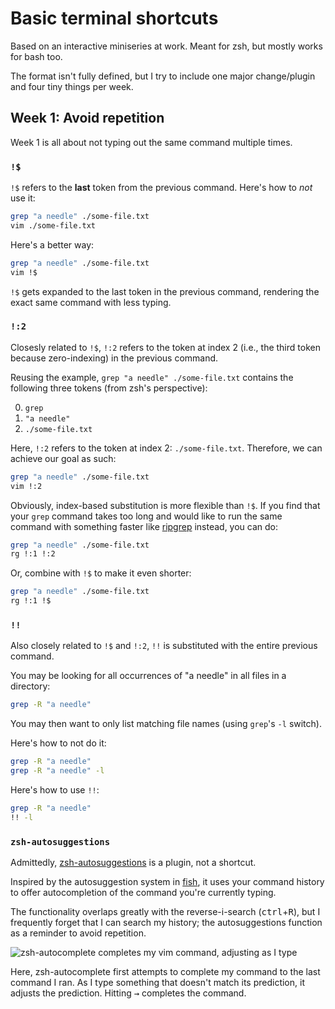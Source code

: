 # Basic terminal shortcuts

Based on an interactive miniseries at work. Meant for zsh, but mostly works for bash too.

The format isn't fully defined, but I try to include one major change/plugin and four tiny things per week.

## Week 1: Avoid repetition

Week 1 is all about not typing out the same command multiple times.

### `!$`

`!$` refers to the __last__ token from the previous command. Here's how to _not_ use it:

```zsh
grep "a needle" ./some-file.txt
vim ./some-file.txt
```

Here's a better way:

```zsh
grep "a needle" ./some-file.txt
vim !$
```

`!$` gets expanded to the last token in the previous command, rendering the exact same command with less typing.

### `!:2`

Closesly related to `!$`, `!:2` refers to the token at index 2 (i.e., the third token because zero-indexing) in the previous command.

Reusing the example, `grep "a needle" ./some-file.txt` contains the following three tokens (from zsh's perspective):

0. `grep`
1. `"a needle"`
2. `./some-file.txt`

Here, `!:2` refers to the token at index 2: `./some-file.txt`. Therefore, we can achieve our goal as such:

```zsh
grep "a needle" ./some-file.txt
vim !:2
```

Obviously, index-based substitution is more flexible than `!$`. If you find that your `grep` command takes too long and would like to run the same command with something faster like [ripgrep](https://github.com/BurntSushi/ripgrep) instead, you can do:

```zsh
grep "a needle" ./some-file.txt
rg !:1 !:2
```

Or, combine with `!$` to make it even shorter:

```zsh
grep "a needle" ./some-file.txt
rg !:1 !$
```

### `!!`

Also closely related to `!$` and `!:2`, `!!` is substituted with the entire previous command.

You may be looking for all occurrences of "a needle" in all files in a directory:

```zsh
grep -R "a needle"
```

You may then want to only list matching file names (using `grep`'s `-l` switch).

Here's how to not do it:

```zsh
grep -R "a needle"
grep -R "a needle" -l
```

Here's how to use `!!`:

```zsh
grep -R "a needle"
!! -l
```

### `zsh-autosuggestions`

Admittedly, [zsh-autosuggestions](https://github.com/zsh-users/zsh-autosuggestions) is a plugin, not a shortcut.

Inspired by the autosuggestion system in [fish](http://fishshell.com/), it uses your command history to offer autocompletion of the command you're currently typing.

The functionality overlaps greatly with the reverse-i-search (<kbd>ctrl</kbd>+<kbd>R</kbd>), but I frequently forget that I can search my history; the autosuggestions function as a reminder to avoid repetition.

![zsh-autocomplete completes my vim command, adjusting as I type](https://github.com/theneva/lehmann-tech/blob/master/zsh-autocomplete.gif?raw=true)

Here, zsh-autocomplete first attempts to complete my command to the last command I ran. As I type something that doesn't match its prediction, it adjusts the prediction. Hitting <kbd>→</kbd> completes the command.
